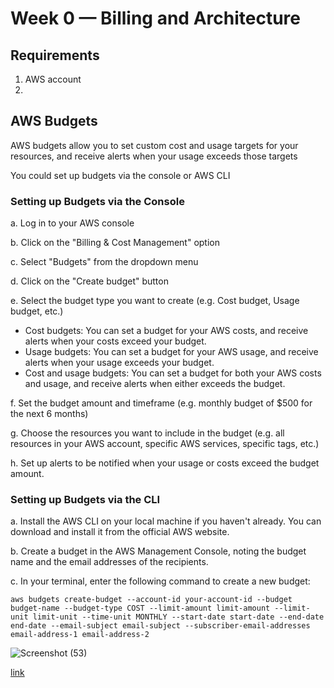 # Week 0 — Billing and Architecture

## Requirements
1. AWS account
2. 

## AWS Budgets
AWS budgets allow you to set custom cost and usage targets for your resources, and receive alerts when your usage exceeds those targets


You could set up budgets via the console or AWS CLI

### Setting up Budgets via the Console

a. Log in to your AWS console

b. Click on the "Billing & Cost Management" option

c. Select "Budgets" from the dropdown menu

d. Click on the "Create budget" button

e. Select the budget type you want to create (e.g. Cost budget, Usage budget, etc.)

- Cost budgets: You can set a budget for your AWS costs, and receive alerts when your costs exceed your budget.
- Usage budgets: You can set a budget for your AWS usage, and receive alerts when your usage exceeds your budget.
- Cost and usage budgets: You can set a budget for both your AWS costs and usage, and receive alerts when either exceeds the budget.

f. Set the budget amount and timeframe (e.g. monthly budget of $500 for the next 6 months)

g. Choose the resources you want to include in the budget (e.g. all resources in your AWS account, specific AWS services, specific tags, etc.)

h. Set up alerts to be notified when your usage or costs exceed the budget amount.

### Setting up Budgets via the CLI

a. Install the AWS CLI on your local machine if you haven't already. You can download and install it from the official AWS website.

b. Create a budget in the AWS Management Console, noting the budget name and the email addresses of the recipients.

c. In your terminal, enter the following command to create a new budget:

`aws budgets create-budget --account-id your-account-id --budget budget-name --budget-type COST --limit-amount limit-amount --limit-unit limit-unit --time-unit MONTHLY --start-date start-date --end-date end-date --email-subject email-subject --subscriber-email-addresses email-address-1 email-address-2`





![Screenshot (53)](https://user-images.githubusercontent.com/110903886/219217558-31c93fae-8f29-4303-9579-f64e03f6f80b.png)

[link](https://lucid.app/lucidchart/d8ada944-82ba-4131-8eac-46233bdfbae8/edit?viewport_loc=-774%2C-96%2C3330%2C1461%2C0_0&invitationId=inv_4141424b-aae1-4e6d-90a2-a8c78987c1e7)
